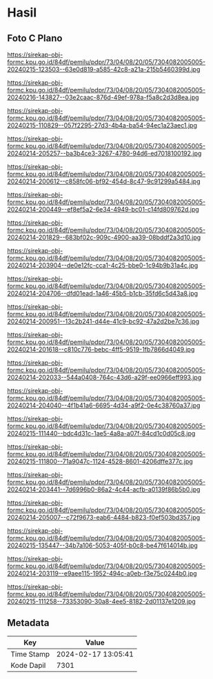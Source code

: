 # Hasil

## Foto C Plano

https://sirekap-obj-formc.kpu.go.id/84df/pemilu/pdpr/73/04/08/20/05/7304082005005-20240215-123503--63e0d819-a585-42c8-a21a-215b5460399d.jpg

https://sirekap-obj-formc.kpu.go.id/84df/pemilu/pdpr/73/04/08/20/05/7304082005005-20240216-143827--03e2caac-876d-49ef-978a-f5a8c2d3d8ea.jpg

https://sirekap-obj-formc.kpu.go.id/84df/pemilu/pdpr/73/04/08/20/05/7304082005005-20240215-110829--057f2295-27d3-4b4a-ba54-94ec1a23aec1.jpg

https://sirekap-obj-formc.kpu.go.id/84df/pemilu/pdpr/73/04/08/20/05/7304082005005-20240214-205257--ba3b4ce3-3267-4780-94d6-ed7018100192.jpg

https://sirekap-obj-formc.kpu.go.id/84df/pemilu/pdpr/73/04/08/20/05/7304082005005-20240214-200612--c858fc06-bf92-454d-8c47-9c91299a5484.jpg

https://sirekap-obj-formc.kpu.go.id/84df/pemilu/pdpr/73/04/08/20/05/7304082005005-20240214-200449--ef8ef5a2-6e34-4949-bc01-c14fd809762d.jpg

https://sirekap-obj-formc.kpu.go.id/84df/pemilu/pdpr/73/04/08/20/05/7304082005005-20240214-201829--683bf02c-909c-4900-aa39-08bddf2a3d10.jpg

https://sirekap-obj-formc.kpu.go.id/84df/pemilu/pdpr/73/04/08/20/05/7304082005005-20240214-203904--de0e12fc-cca1-4c25-bbe0-1c94b9b31a4c.jpg

https://sirekap-obj-formc.kpu.go.id/84df/pemilu/pdpr/73/04/08/20/05/7304082005005-20240214-204706--dfd01ead-1a46-45b5-b1cb-35fd6c5d43a8.jpg

https://sirekap-obj-formc.kpu.go.id/84df/pemilu/pdpr/73/04/08/20/05/7304082005005-20240214-200951--13c2b241-d44e-41c9-bc92-47a2d2be7c36.jpg

https://sirekap-obj-formc.kpu.go.id/84df/pemilu/pdpr/73/04/08/20/05/7304082005005-20240214-201618--c810c776-bebc-4ff5-9519-1fb7866d4049.jpg

https://sirekap-obj-formc.kpu.go.id/84df/pemilu/pdpr/73/04/08/20/05/7304082005005-20240214-202033--544a0408-764c-43d6-a29f-ee0966eff993.jpg

https://sirekap-obj-formc.kpu.go.id/84df/pemilu/pdpr/73/04/08/20/05/7304082005005-20240214-204040--4f1b41a6-6695-4d34-a9f2-0e4c38760a37.jpg

https://sirekap-obj-formc.kpu.go.id/84df/pemilu/pdpr/73/04/08/20/05/7304082005005-20240215-111440--bdc4d31c-1ae5-4a8a-a07f-84cd1c0d05c8.jpg

https://sirekap-obj-formc.kpu.go.id/84df/pemilu/pdpr/73/04/08/20/05/7304082005005-20240215-111800--71a9047c-1124-4528-8601-4206dffe377c.jpg

https://sirekap-obj-formc.kpu.go.id/84df/pemilu/pdpr/73/04/08/20/05/7304082005005-20240214-203441--7d6996b0-86a2-4c44-acfb-a0139f86b5b0.jpg

https://sirekap-obj-formc.kpu.go.id/84df/pemilu/pdpr/73/04/08/20/05/7304082005005-20240214-205007--c72f9673-eab6-4484-b823-f0ef503bd357.jpg

https://sirekap-obj-formc.kpu.go.id/84df/pemilu/pdpr/73/04/08/20/05/7304082005005-20240215-135447--34b7a106-5053-405f-b0c8-be47f614014b.jpg

https://sirekap-obj-formc.kpu.go.id/84df/pemilu/pdpr/73/04/08/20/05/7304082005005-20240214-203119--e9aee115-1952-494c-a0eb-f3e75c0244b0.jpg

https://sirekap-obj-formc.kpu.go.id/84df/pemilu/pdpr/73/04/08/20/05/7304082005005-20240215-111258--73353090-30a8-4ee5-8182-2d01137e1209.jpg


## Metadata

| Key        | Value               |
| ---------- | ------------------- |
| Time Stamp | 2024-02-17 13:05:41 |
| Kode Dapil | 7301                |



